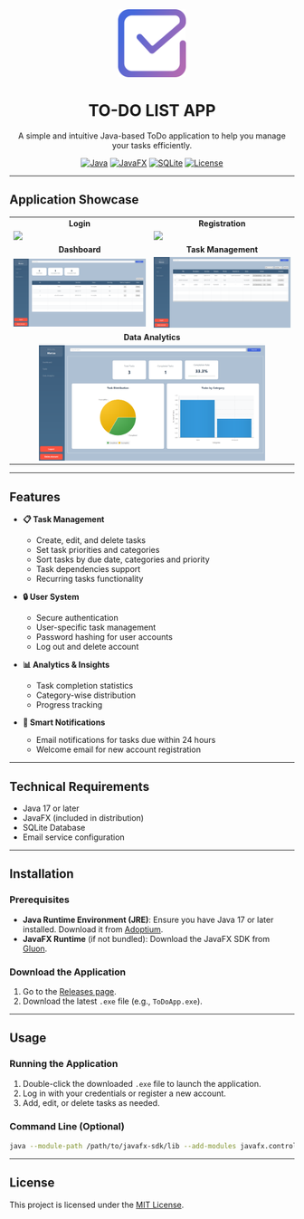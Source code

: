 <div align="center">
  <img src="src/main/resources/images/todo-icon.png" alt="Todo App Icon" width="120" height="120" />
  <h1>TO-DO LIST APP</h1>
  <p>A simple and intuitive Java-based ToDo application to help you manage your tasks efficiently.</p>

  [![Java][java-badge]][java-url]
  [![JavaFX][javafx-badge]][javafx-url]
  [![SQLite][sqlite-badge]][sqlite-url]
  [![License][license-badge]][license-url]
</div>

[java-badge]: https://img.shields.io/badge/Java-17+-orange.svg
[java-url]: https://adoptium.net/
[javafx-badge]: https://img.shields.io/badge/JavaFX-17+-blue.svg
[javafx-url]: https://openjfx.io/
[sqlite-badge]: https://img.shields.io/badge/SQLite-3-green.svg
[sqlite-url]: https://www.sqlite.org/
[license-badge]: https://img.shields.io/badge/License-MIT-yellow.svg
[license-url]: ./LICENSE

---

## Application Showcase

<div align="center">
  <table>
    <tr>
      <td align="center"><b>Login</b></td>
      <td align="center"><b>Registration</b></td>
    </tr>
    <tr>
      <td><img src="https://github.com/user-attachments/assets/b90c6399-9040-478d-aa7a-cc7640cb612f" width="400"/></td>
      <td><img src="https://github.com/user-attachments/assets/9a88ccb1-1c4c-47de-94ed-88b178bb47a9" width="400"/></td>
    </tr>
    <tr>
      <td align="center"><b>Dashboard</b></td>
      <td align="center"><b>Task Management</b></td>
    </tr>
    <tr>
      <td><img src="demo/Dashboard.png" width="400"/></td>
      <td><img src="demo/TasksManagement.png" width="400"/></td>
    </tr>
    <tr>
      <td colspan="2" align="center"><b>Data Analytics</b></td>
    </tr>
    <tr>
      <td colspan="2" align="center"><img src="demo/DataAnalytics.png" width="400"/></td>
    </tr>
  </table>
</div>

---

## Features

- **📋 Task Management**
  - Create, edit, and delete tasks
  - Set task priorities and categories
  - Sort tasks by due date, categories and priority
  - Task dependencies support
  - Recurring tasks functionality

- **🔒 User System**
  - Secure authentication
  - User-specific task management
  - Password hashing for user accounts
  - Log out and delete account

- **📊 Analytics & Insights**
  - Task completion statistics
  - Category-wise distribution
  - Progress tracking

- **🔔 Smart Notifications**
  - Email notifications for tasks due within 24 hours
  - Welcome email for new account registration

---

## Technical Requirements

- Java 17 or later
- JavaFX (included in distribution)
- SQLite Database
- Email service configuration

---

## Installation

### Prerequisites
- **Java Runtime Environment (JRE)**: Ensure you have Java 17 or later installed. Download it from [Adoptium](https://adoptium.net/).
- **JavaFX Runtime** (if not bundled): Download the JavaFX SDK from [Gluon](https://gluonhq.com/products/javafx/).

### Download the Application
1. Go to the [Releases page](https://github.com/your-username/your-repo/releases).
2. Download the latest `.exe` file (e.g., `ToDoApp.exe`).

---

## Usage

### Running the Application
1. Double-click the downloaded `.exe` file to launch the application.
2. Log in with your credentials or register a new account.
3. Add, edit, or delete tasks as needed.

### Command Line (Optional)
```bash
java --module-path /path/to/javafx-sdk/lib --add-modules javafx.controls,javafx.fxml -jar ToDoApp.jar
```

---

## License

This project is licensed under the [MIT License](LICENSE).